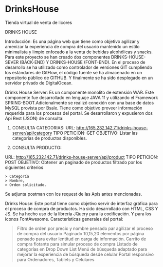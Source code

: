 # DrinksHouse
Tienda virtual de venta de licores


DRINKS HOUSE


Introducción:
Es una página web que tiene como objetivo agilizar y amenizar la experiencia de compra del usuario mantenido un estilo minimalista y limpio enfocado a la venta de bebidas alcohólicas y snacks. 
Para este proyecto se han creado dos componentes DRINKS-HOUSE-SEVER (BACK-END) Y DRINKS-HOUSE (FONT-END).
En el proceso de desarrollo se ha utilizado como controlador de versiones GIT cumpliendo los estándares de GitFlow, el código fuente se ha almacenado en un repositorio público de GITHUB. Y finalmente se ha sido desplegado en un servidor privado de DigitalOcean.

Drinks House Server:
Es un componente monolito de extensión WAR. Este componente fue desarrollado en lenguaje JAVA 11 y utilizando el Framework SPRING-BOOT.Adicionalmente se realizó conexión con una base de datos MySQL provista por Bsale. Tiene como objetivo proveer información requerida para los procesos del portal.
Se desarrollaron y expusieron dos Api Rest (JSON) de consulta:

1)	CONSULTA CATEGORIAS:
URL: http://165.232.142.71/drinks-house-server/api/category
TIPO PETICION: GET
OBJETIVO: Listar las categorías de productos disponibles.



2)	CONSULTA PRODUCTO:

URL: http://165.232.142.71/drinks-house-server/api/product
TIPO PETICION: POST
OBJETIVO: Obtener un paginado de productos filtrado por los siguientes criterios

	> Categoría
	> Nombre,
	> Orden solicitado.

Se adjunta postman con los request de las Apis antes mencionadas.
 

Drinks House:
Este portal tiene como objetivo servir de interfaz gráfica para el proceso de compra de productos. Ha sido desarrollado con HTML, CSS Y JS. Se ha hecho uso de la librería JQuery para la codificación. Y para los iconos FontAwesome.
Características generales del portal:

   > Filtro de orden por precio y nombre pensado par agilizar el proceso de compra del usuario
   > Paginado 10,15,20 elementos por página pensado para evitar lentitud en carga de información.
   > Carrito de compra flotante para simular proceso de compra
   > Listado de categorías en Drop Down List
   > Menú de búsqueda adaptado para mejorar la experiencia de búsqueda desde celular
   > Portal responsivo para Ordenadores, Tablets y Celulares
